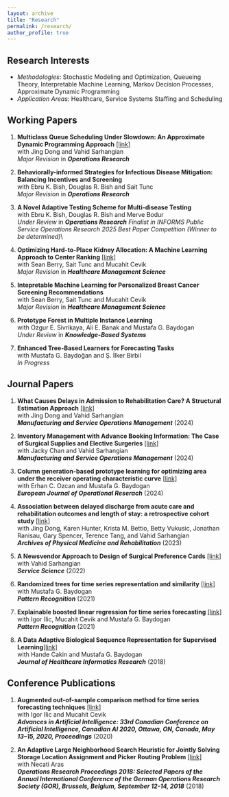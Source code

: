 ```yaml
---
layout: archive
title: "Research"
permalink: /research/
author_profile: true
---
```


## Research Interests
- *Methodologies*: Stochastic Modeling and Optimization, Queueing Theory, Interpretable Machine Learning, Markov Decision Processes, Approximate Dynamic Programming
- *Application Areas*: Healthcare, Service Systems Staffing and Scheduling

## Working Papers
1. **Multiclass Queue Scheduling Under Slowdown: An Approximate Dynamic Programming Approach** [[link]](https://www.arxiv.org/abs/2501.10523)\
with Jing Dong and Vahid Sarhangian\
*Major Revision* in ***Operations Research***

2. **Behaviorally-informed Strategies for Infectious Disease Mitigation: Balancing Incentives and Screening**\
with Ebru K. Bish, Douglas R. Bish and Sait Tunc\
*Major Revision* in ***Operations Research***

3. **A Novel Adaptive Testing Scheme for Multi-disease Testing**\
with Ebru K. Bish, Douglas R. Bish and Merve Bodur\
*Under Review* in ***Operations Research***
*Finalist in INFORMS Public Service Operations Research 2025 Best Paper Competition (Winner to be determined)*\

4. **Optimizing Hard-to-Place Kidney Allocation: A Machine Learning Approach to Center Ranking** [[link]](https://arxiv.org/abs/2410.09116)\
with Sean Berry, Sait Tunc and Mucahit Cevik\
*Major Revision* in ***Healthcare Management Science***

5. **Intepretable Machine Learning for Personalized Breast Cancer Screening Recommendations**\
with Sean Berry, Sait Tunc and Mucahit Cevik\
*Major Revision* in ***Healthcare Management Science***

6. **Prototype Forest in Multiple Instance Learning**\
with Ozgur E. Sivrikaya, Ali E. Banak and Mustafa G. Baydogan\
*Under Review* in ***Knowledge-Based Systems***

7. **Enhanced Tree-Based Learners for Forecasting Tasks**\
with Mustafa G. Baydoğan and Ş. İlker Birbil\
*In Progress*

## Journal Papers
1. **What Causes Delays in Admission to Rehabilitation Care? A Structural Estimation Approach** [[link]](https://pubsonline.informs.org/doi/10.1287/msom.2022.0377)\
with Jing Dong and Vahid Sarhangian \
***Manufacturing and Service Operations Management*** (2024)

2. **Inventory Management with Advance Booking Information: The Case of Surgical Supplies and Elective Surgeries** [[link]](https://pubsonline.informs.org/doi/10.1287/msom.2021.0063)\
with Jacky Chan and Vahid Sarhangian \
***Manufacturing and Service Operations Management*** (2024)
  
3. **Column generation-based prototype learning for optimizing area under the receiver operating characteristic curve** [[link]](https://www.sciencedirect.com/science/article/pii/S0377221723008573)\
with Erhan C. Ozcan and Mustafa G. Baydogan \
***European Journal of Operational Reserach*** (2024)

4. **Association between delayed discharge from acute care and rehabilitation outcomes and length of stay: a retrospective cohort study** [[link]](https://www.archives-pmr.org/article/S0003-9993(22)00475-0/fulltext)\
with  Jing Dong, Karen Hunter, Krista M. Bettio, Betty Vukusic, Jonathan Ranisau, Gary Spencer, Terence Tang, and Vahid Sarhangian\
***Archives of Physical Medicine and Rehabilitation*** (2023)

5. **A Newsvendor Approach to Design of Surgical Preference Cards** [[link]](https://pubsonline.informs.org/doi/abs/10.1287/serv.2021.0298)\
with Vahid Sarhangian\
***Service Science*** (2022)

6. **Randomized trees for time series representation and similarity** [[link]](https://www.sciencedirect.com/science/article/pii/S0031320321002843)\
with Mustafa G. Baydogan\
***Pattern Recognition*** (2021)

7. **Explainable boosted linear regression for time series forecasting** [[link]](https://www.sciencedirect.com/science/article/pii/S0031320321003319)\
with Igor Ilic, Mucahit Cevik and Mustafa G. Baydogan\
***Pattern Recognition*** (2021)

8. **A Data Adaptive Biological Sequence Representation for Supervised Learning**[[link]](https://link.springer.com/article/10.1007/s41666-018-0038-5)\
with Hande Cakin and Mustafa G. Baydogan\
***Journal of Healthcare Informatics Research*** (2018)


## Conference Publications
1.  **Augmented out-of-sample comparison method for time series forecasting techniques** [[link]](https://link.springer.com/chapter/10.1007/978-3-030-47358-7_30)\
with Igor Ilic and Mucahit Cevik\
***Advances in Artificial Intelligence: 33rd Canadian Conference on Artificial Intelligence, Canadian AI 2020, Ottawa, ON, Canada, May 13–15, 2020, Proceedings*** (2020)

2. **An Adaptive Large Neighborhood Search Heuristic for Jointly Solving Storage Location Assignment and Picker Routing Problem** [[link]](https://link.springer.com/chapter/10.1007/978-3-030-18500-8_38)\
with Necati Aras\
***Operations Research Proceedings 2018: Selected Papers of the Annual International Conference of the German Operations Research Society (GOR), Brussels, Belgium, September 12-14, 2018*** (2018)






